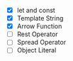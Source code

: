 - [x] let and const
- [x] Template String
- [x] Arrow Function
- [ ] Rest Operator
- [ ] Spread Operator
- [ ] Object Literal
